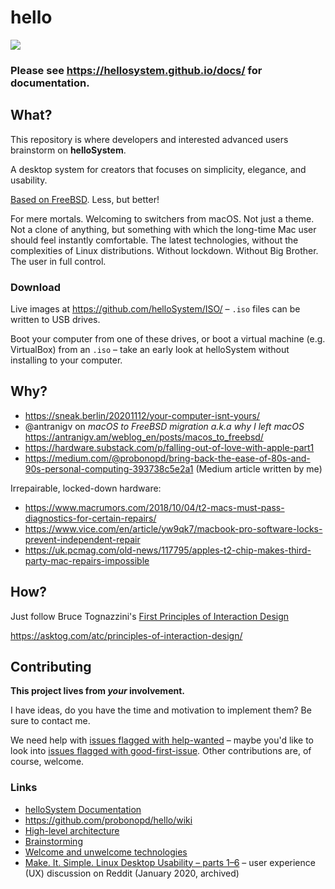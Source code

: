 # hello

![](https://github.com/helloSystem/hello/blob/master/branding/computer-hello.png?raw=true)

### Please see https://hellosystem.github.io/docs/ for documentation.

## What?

This repository is where developers and interested advanced users brainstorm on __helloSystem__. 

A desktop system for creators that focuses on simplicity, elegance, and usability. 

[Based on FreeBSD](https://en.wikipedia.org/wiki/MacOS#/media/File:Unix_timeline.en.svg). Less, but better!

For mere mortals. Welcoming to switchers from macOS.  Not just a theme. Not a clone of anything, but something with which the long-time Mac user should feel instantly comfortable. The latest technologies, without the complexities of Linux distributions. Without lockdown. Without Big Brother. The user in full control.

### Download 

Live images at https://github.com/helloSystem/ISO/ – `.iso` files can be written to USB drives. 

Boot your computer from one of these drives, or boot a virtual machine (e.g. VirtualBox) from an `.iso` – take an early look at helloSystem without installing to your computer. 

## Why?

* https://sneak.berlin/20201112/your-computer-isnt-yours/
* @antranigv on *macOS to FreeBSD migration a.k.a why I left macOS* https://antranigv.am/weblog_en/posts/macos_to_freebsd/
* https://hardware.substack.com/p/falling-out-of-love-with-apple-part1
* https://medium.com/@probonopd/bring-back-the-ease-of-80s-and-90s-personal-computing-393738c5e2a1 (Medium article written by me)

Irrepairable, locked-down hardware: 

* https://www.macrumors.com/2018/10/04/t2-macs-must-pass-diagnostics-for-certain-repairs/
* https://www.vice.com/en/article/yw9qk7/macbook-pro-software-locks-prevent-independent-repair
* https://uk.pcmag.com/old-news/117795/apples-t2-chip-makes-third-party-mac-repairs-impossible

## How?

Just follow Bruce Tognazzini's [First Principles of Interaction Design](https://asktog.com/atc/principles-of-interaction-design/)

https://asktog.com/atc/principles-of-interaction-design/

## Contributing

__This project lives from *your* involvement.__

I have ideas, do you have the time and motivation to implement them? Be sure to contact me.

We need help with [issues flagged with help-wanted](https://github.com/search?q=org%3AhelloSystem+is%3Aissue+is%3Aopen+label%3A%22help+wanted%22) – maybe you'd like to look into [issues flagged with good-first-issue](https://github.com/search?q=org%3AhelloSystem+is%3Aissue+is%3Aopen+label%3A%22good+first+issue%22&type=). Other contributions are, of course, welcome.

### Links

* [helloSystem Documentation](https://hellosystem.github.io/docs/)
* https://github.com/probonopd/hello/wiki
* [High-level architecture](../../wiki/Architecture)
* [Brainstorming](../../wiki/Brainstorming)
* [Welcome and unwelcome technologies](../../wiki/Welcome-and-unwelcome-technologies)
* [Make. It. Simple. Linux Desktop Usability – parts 1–6](https://www.reddit.com/r/linux/comments/enp56v/make_it_simple_linux_desktop_usability_part_1/) – user experience (UX) discussion on Reddit (January 2020, archived)
